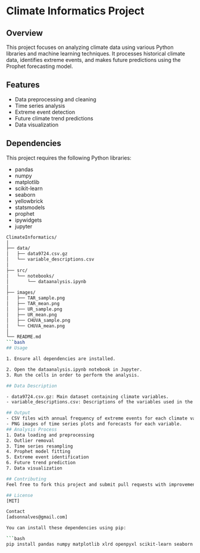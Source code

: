 # Climate Informatics Project

## Overview
This project focuses on analyzing climate data using various Python libraries and machine learning techniques. It processes historical climate data, identifies extreme events, and makes future predictions using the Prophet forecasting model.

## Features
- Data preprocessing and cleaning
- Time series analysis
- Extreme event detection
- Future climate trend predictions
- Data visualization

## Dependencies
This project requires the following Python libraries:
- pandas
- numpy
- matplotlib
- scikit-learn
- seaborn
- yellowbrick
- statsmodels
- prophet
- ipywidgets
- jupyter
```bash
ClimateInformatics/
│
├── data/
│   ├── data9724.csv.gz
│   └── variable_descriptions.csv
│
├── src/
│   └── notebooks/
│       └── dataanalysis.ipynb
│
├── images/
│   ├── TAR_sample.png
│   ├── TAR_mean.png
│   ├── UR_sample.png
│   ├── UR_mean.png
│   ├── CHUVA_sample.png
│   └── CHUVA_mean.png
│
└── README.md
```bash
## Usage

1. Ensure all dependencies are installed.

2. Open the dataanalysis.ipynb notebook in Jupyter.
3. Run the cells in order to perform the analysis.

## Data Description

- data9724.csv.gz: Main dataset containing climate variables.
- variable_descriptions.csv: Descriptions of the variables used in the analysis.

## Output
- CSV files with annual frequency of extreme events for each climate variable.
- PNG images of time series plots and forecasts for each variable.
## Analysis Process
1. Data loading and preprocessing
2. Outlier removal
3. Time series resampling
4. Prophet model fitting
5. Extreme event identification
6. Future trend prediction
7. Data visualization

## Contributing
Feel free to fork this project and submit pull requests with improvements or bug fixes.

## License
[MIT]

Contact
[adsonnalves@gmail.com]

You can install these dependencies using pip:

```bash
pip install pandas numpy matplotlib xlrd openpyxl scikit-learn seaborn yellowbrick statsmodels prophet ipywidgets jupyter
```

